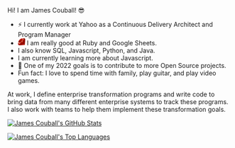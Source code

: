 Hi! I am James Couball! 😎

* ⚡ I currently work at Yahoo as a Continuous Delivery Architect and Program Manager
* <img src="images/ruby.png" width=16> I am really good at Ruby and Google Sheets.
* I also know SQL, Javascript, Python, and Java.
* I am currently learning more about Javascript.
* 🔭 One of my 2022 goals is to contribute to more Open Source projects.
* Fun fact: I love to spend time with family, play guitar, and play video games.

At work, I define enterprise transformation programs and write code to bring data from many
different enterprise systems to track these programs. I also work with teams to help them
implement these transformation goals.

[![James Couball's GitHub Stats](https://github-readme-stats.vercel.app/api?username=jcouball&theme=dark&show_icons=true)](https://github.com/jcouball/github-readme-stats)

[![James Couball's Top Languages](https://github-readme-stats.vercel.app/api/top-langs/?username=jcouball&theme=dark&show_icons=true)](https://github.com/jcouball/github-readme-stats)
